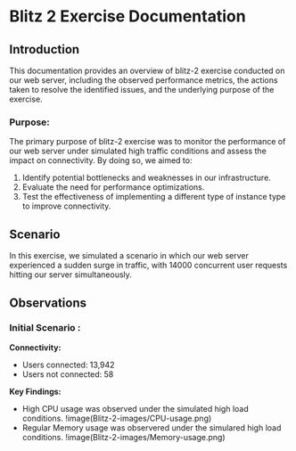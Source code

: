 # Blitz 2 Exercise Documentation

## Introduction

This documentation provides an overview of blitz-2 exercise conducted on our web server, including the observed performance metrics, the actions taken to resolve the identified issues, and the underlying purpose of the exercise.

### Purpose:
The primary purpose of blitz-2 exercise was to monitor the performance of our web server under simulated high traffic conditions and assess the impact on connectivity. By doing so, we aimed to:

1. Identify potential bottlenecks and weaknesses in our infrastructure.
2. Evaluate the need for performance optimizations.
3. Test the effectiveness of implementing a different type of instance type to improve connectivity.

## Scenario

In this exercise, we simulated a scenario in which our web server experienced a sudden surge in traffic, with 14000 concurrent user requests hitting our server simultaneously.

## Observations

### Initial Scenario :

**Connectivity:** 
- Users connected: 13,942
- Users not connected: 58

**Key Findings:**
- High CPU usage was observed under the simulated high load conditions.
  !image(Blitz-2-images/CPU-usage.png)
- Regular Memory usage was observered under the simulared high load conditions.
  !image(Blitz-2-images/Memory-usage.png)

